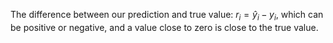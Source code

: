The difference between our prediction and true value: $r_i=\hat y_i - y_i$, which can be positive or negative, and a value close to zero is close to the true value. 